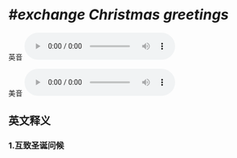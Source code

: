 # ***\#exchange Christmas greetings*** 
英音
<audio src="./media/exchange Christmas greetings1_AAC.aac" controls="controls"></audio>

美音
<audio src="./media/exchange Christmas greetings2_AAC.aac" controls="controls"></audio>



  

英文释义
---
### 1.**互致圣诞问候**  



